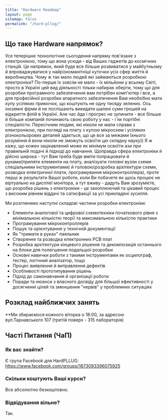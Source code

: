 ```yaml
---
title: "Hardware Roadmap"
layout: page
sitemap: false
permalink: "/hard-pllug/"
---
```

## Що таке Hardware напрямок?

Усе теперішнє технологічне сьогодення напряму пов'язане з електронікою, тому що вона усюди - від Ваших гаджетів до космічних станцій. Це напрямок, який буде все більше розвиватися у майбутньому й впроваджуватися у найрізноманітніші куточки усіх сфер життя й виробництва. Чому ж так мало людей які займаються розробкою електроніки? По-перше їх зовсім не мало - їх мільйони у всьому Світі, просто в Україні цей вид діяльності тільки набирає оберти, тому що для розробки програмного забезпечення вам потрібен комп'ютер і все, а для професійної розробки апаратного забезпечення Вам необхібно мати купу усіляких примочок, що коштують не одну тисяду зелених. Ось іноземні фірми й не поспішають викидати шалені суми грошей на відкриття філій в Україні. Але час йде і прогрес не зупинити - все більше й більше компаній починають свою роботу у нас - і їм портібні спеціалісти. Пересічним людям, які ніколи не мали справи з електронікою, при погляді на плату з купою мікросхем і усіляких різнокольорових деталей здається, що це все за межами їхнього розуміння й вони ніколи не зможуть освоїти цю складну науку)) Я ж кажу, що кожен зацікавлений може як мінімум освоїти ази при правильній подачі й підході до навчання. Щоправда сфера електроніки й дійсно широка - тут Вам треба буде вміти попрацювати й руками(припяти елементи на плату, аналізуати головні вузли схеми спеціальними інструментами) й головою(розробка архітектури схеми, розводка електричної плати, програмування мікроконтроллера), проте перші ж результати Вашої роботи, коли Ви побачете як щось процює не віртуально на дисплеї монітора, а тут вживу - дадуть Вам зрозумієте, що розробка рішень з електроніки - це захоплюючий та цікавий процес з високим рівнем віддачі та сатисфакції за усі прикладені зусилля.

Ми розглянемо наступні складові частини розробки електроніки:
 * Елементи аналогової та цифрової схемотехніки початкового рівня з мінімальною кількістю теорії та максимальною кількістю практики
 * Програмування мікроконтроллерів
 * Пошук та орієнтування у технічній документації
 * Як "тримати в руках" паяльник
 * Створення та розводка електронних PCB плат
 * Розробка архітектури кінцевого рішення та декомпозиція останнього на блоки для полегшення подальшої розробки
 * Основні навички роботи з такими інструментами як осцилограф, тестер, логічний аналізатор, тощо
 * Процес виявлення й виправлення дефектів
 * Особливості прототипування рішень
 * Підхід до самонавчання й організації роботи
 * Поради та нюанси з власного досвіду для більшої ефективності у досягненні цілей та зменшення "нервів" у проблемних ситуаціях

## Розклад найближчих занять

**Ми збираємося кожного віторка о 18:00, за адресою вул.Тарнавського 107 (третій поверх - 315 лабораторія)    

## Часті Питання (ЧаП)

### Як вас знайти?

Є група Facebook для HardPLLUG: https://www.facebook.com/groups/1673093396075925

### Скільки коштують Ваші курси?

Все абсолютно безкоштовно.

### Відвідування вільне?

Так.
